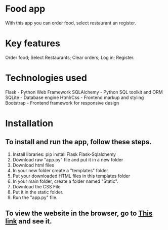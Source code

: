 <h1>Food app</h1>
With this app you can order food, select restaurant an register.

<h1>Key features</h1>
Order food;
Select Restaurants;
Clear orders;
Log in;
Register.

<h1>Technologies used</h1>
Flask - Python Web Framework
SQLAlchemy - Python SQL toolkit and ORM
SQLite - Database engine
Html/Css - Frontend markup and styling
Bootstrap - Frontend framework for responsive design

<h1>Installation</h1>
<h2>To install and run the app, follow these steps.</h2>
<ol>
  <li>Install libraries: pip install Flask Flask-Sqlalchemy</li>
  <li>Download raw "app.py" file and put it in a new folder</li>
  <li>Download html files</li>
  <li>In your new folder create a "templates" folder</li>
  <li>Put your downloaded HTML files in this templates folder</li>
  <li>In your main folder, create a folder named "Static".</li>
  <li>Download the CSS File</li>
  <li>Put it in the static folder.</li>
  <li>Run the "app.py" file.</li>
</ol>

<h2>To view the website in the browser, go to <a href="https://b29d-188-191-65-41.ngrok-free.app">This link</a> and see it.</h2>
